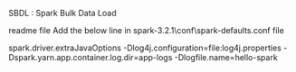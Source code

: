 SBDL : Spark Bulk Data Load

readme file
Add the below line in spark-3.2.1\conf\spark-defaults.conf file

spark.driver.extraJavaOptions -Dlog4j.configuration=file:log4j.properties -Dspark.yarn.app.container.log.dir=app-logs -Dlogfile.name=hello-spark